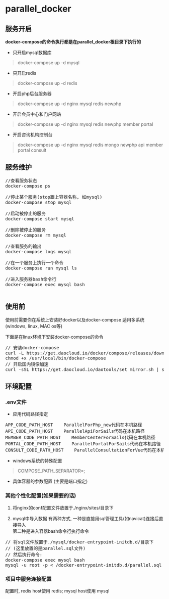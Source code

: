 # parallel_docker


## 服务开启

**docker-compose的命令执行都是在parallel_docker根目录下执行的**

+ 只开启mysql数据库
> docker-compose up -d mysql

+ 只开启redis
> docker-compose up -d redis
 
+ 开启php后台服务器
> docker-compose up -d nginx mysql redis newphp

+ 开启会员中心和门户网站
> docker-compose up -d nginx mysql redis newphp member portal

+ 开启咨询机构控制台
> docker-compose up -d nginx mysql redis mongo newphp api member portal consult


## 服务维护

<pre>
//查看服务状态
docker-compose ps

//停止某个服务(stop跟上容器名称, 如mysql)
docker-compose stop mysql

//启动被停止的服务
docker-compose start mysql

//删除被停止的服务
docker-compose rm mysql

//查看服务的输出
docker-compose logs mysql

//在一个服务上执行一个命令
docker-compose run mysql ls

//进入服务器bash命令行
docker-compose exec mysql bash

</pre>


## 使用前

使用前需要你在系统上安装好docker以及docker-compose
适用多系统 (windows, linux, MAC os等)

下面是在linux环境下安装docker-compose的命令
<pre>
// 安装docker-compose
curl -L https://get.daocloud.io/docker/compose/releases/download/1.13.0/docker-compose-`uname -s`-`uname -m` > /usr/local/bin/docker-compose
chmod +x /usr/local/bin/docker-compose
// 开启国内镜像加速
curl -sSL https://get.daocloud.io/daotools/set_mirror.sh | sh -s http://1f637783.m.daocloud.io
</pre>


## 环境配置

### .env文件

+ 应用代码路径指定
<pre>
APP_CODE_PATH_HOST    ParallelForPhp_new代码在本机路径
API_CODE_PATH_HOST    ParallelApiForSails代码在本机路径
MEMBER_CODE_PATH_HOST    MemberCenterForSails代码在本机路径
PORTAL_CODE_PATH_HOST    ParallelPortalForSails代码在本机路径
CONSULT_CODE_PATH_HOST    ParallelConsultationForVue代码在本机路径
</pre>

+ windows系统的特殊配置
> COMPOSE_PATH_SEPARATOR=;

+ 具体容器的参数配置 (主要是端口指定)

### 其他个性化配置(如果需要的话)

1. 将nginx的conf配置文件放置于./nginx/sites/目录下

2. mysql中导入数据
有两种方式, 一种是直接用sql管理工具(如navicat)连接后直接导入  
第二种是进入容器bash命令行执行命令  
<pre>
// 将sql文件放置于./mysql/docker-entrypoint-initdb.d/目录下  
// (这里放置的是parallel.sql文件)  
// 然后执行命令:
docker-compose exec mysql bash  
mysql -u root -p < /docker-entrypoint-initdb.d/parallel.sql  
</pre>

### 项目中服务连接配置

配置时, redis host使用 redis; mysql host使用 mysql
